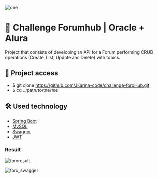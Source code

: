 ![one](https://github.com/JKarina-code/appBank/assets/29663094/a0ae2783-4dbc-404c-b639-e228fcd82ce8)

# 🚀 Challenge Forumhub | Oracle + Alura

Project that consists of developing an API for a Forum performing CRUD operations (Create, List, Update and Delete) with
topics.

## 📁 Project access

- $ git clone https://github.com/JKarina-code/challenge-foroHub.git
- $ cd ../path/to/the/file

## 🛠️ Used technology

- [Spring Boot](https://start.spring.io/)
- [MySQL](https://www.mysql.com/)
- [Swagger](https://editor.swagger.io/)
- [JWT](https://jwt.io/)

### Result 
![fororesult](https://github.com/user-attachments/assets/59e5a0ac-2e17-4ed7-9fde-6ce652e6cee7)


![foro_swagger](https://github.com/user-attachments/assets/81d768f3-2712-4b9a-bd31-ce704dfde22c)

